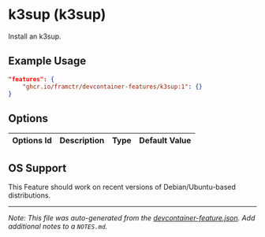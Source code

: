 
# k3sup (k3sup)

Install an k3sup.

## Example Usage

```json
"features": {
    "ghcr.io/framctr/devcontainer-features/k3sup:1": {}
}
```

## Options

| Options Id | Description | Type | Default Value |
|-----|-----|-----|-----|




## OS Support

This Feature should work on recent versions of Debian/Ubuntu-based distributions.


---

_Note: This file was auto-generated from the [devcontainer-feature.json](https://github.com/framctr/devcontainer-features/blob/main/src/k3sup/devcontainer-feature.json).  Add additional notes to a `NOTES.md`._

